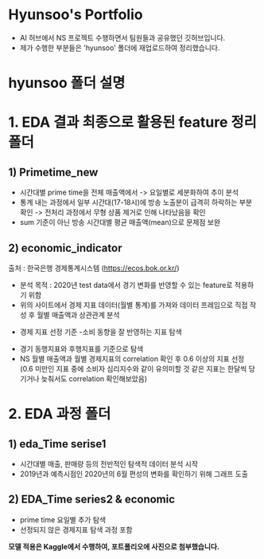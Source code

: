 # Hyunsoo's Portfolio

- AI 허브에서 NS 프로젝트 수행하면서 팀원들과 공유했던 깃허브입니다.
- 제가 수행한 부분들은 'hyunsoo' 폴더에 재업로드하여 정리했습니다.

# hyunsoo 폴더 설명 

# 1. EDA 결과 최종으로 활용된 feature 정리 폴더 

## 1) Primetime_new 
- 시간대별 prime time을 전체 매출액에서 -> 요일별로 세분화하여 추이 분석 
- 통계 내는 과정에서 일부 시간대(17-18시)에 방송 노출분이 급격히 하락하는 부분 확인 -> 전처리 과정에서 무형 상품 제거로 인해 나타났음을 확인 
- sum 기준이 아닌 방송 시간대별 평균 매출액(mean)으로 문제점 보완

## 2) economic_indicator 
출처 : 한국은행 경제통계시스템 (https://ecos.bok.or.kr/)

- 분석 목적 : 2020년 test data에서 경기 변화를 반영할 수 있는 feature로 적용하기 위함
- 위의 사이트에서 경제 지표 데이터(월별 통계)를 가져와 데이터 프레임으로 직접 작성 후 월별 매출액과 상관관계 분석 

* 경제 지표 선정 기준
-소비 동향을 잘 반영하는 지표 탐색
- 경기 동행지표와 후행지표를 기준으로 탐색 
- NS 월별 매출액과 월별 경제지표의 correlation 확인 후 0.6 이상의 지표 선정  
(0.6 미만인 지표 중에 소비자 심리지수와 같이 유의미할 것 같은 지표는 한달씩 당기거나 늦춰서도 correlation 확인해보았음)



# 2. EDA 과정 폴더 

## 1) eda_Time serise1 
- 시간대별 매출, 판매량 등의 전반적인 탐색적 데이터 분석 시작 
- 2019년과 예측시점인 2020년의 6월 편성의 변화를 확인하기 위해 그래프 도출 


## 2) EDA_Time series2 & economic
- prime time 요일별 추가 탐색 
- 선정되지 않은 경제지표 탐색 과정 포함 

**모델 적용은 Kaggle에서 수행하여, 포트폴리오에 사진으로 첨부했습니다.**
